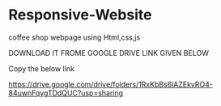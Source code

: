# Responsive-Website
coffee shop webpage using Html,css,js


DOWNLOAD IT FROME GOOGLE DRIVE LINK GIVEN BELOW

Copy the below link 

https://drive.google.com/drive/folders/1RxKbBs6lAZEkvRO4-84uwnFqygTDdQUC?usp=sharing
